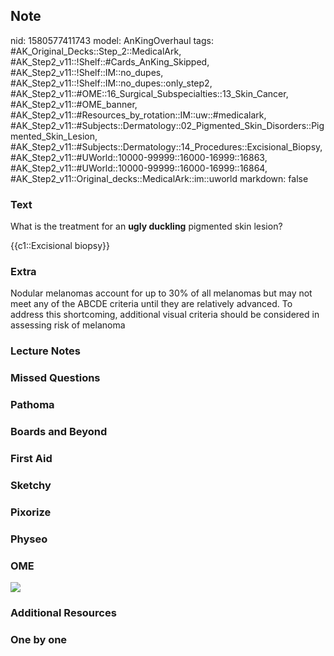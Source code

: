 ## Note
nid: 1580577411743
model: AnKingOverhaul
tags: #AK_Original_Decks::Step_2::MedicalArk, #AK_Step2_v11::!Shelf::#Cards_AnKing_Skipped, #AK_Step2_v11::!Shelf::IM::no_dupes, #AK_Step2_v11::!Shelf::IM::no_dupes::only_step2, #AK_Step2_v11::#OME::16_Surgical_Subspecialties::13_Skin_Cancer, #AK_Step2_v11::#OME_banner, #AK_Step2_v11::#Resources_by_rotation::IM::uw::#medicalark, #AK_Step2_v11::#Subjects::Dermatology::02_Pigmented_Skin_Disorders::Pigmented_Skin_Lesion, #AK_Step2_v11::#Subjects::Dermatology::14_Procedures::Excisional_Biopsy, #AK_Step2_v11::#UWorld::10000-99999::16000-16999::16863, #AK_Step2_v11::#UWorld::10000-99999::16000-16999::16864, #AK_Step2_v11::Original_decks::MedicalArk::im::uworld
markdown: false

### Text
What is the treatment for an <b>ugly duckling</b> pigmented skin
lesion?
<div>
  {{c1::Excisional biopsy}}
</div>

### Extra
Nodular melanomas account for up to 30% of all melanomas but may not meet any of the ABCDE criteria until they are relatively advanced. To address this shortcoming, additional visual criteria should be considered in assessing risk of melanoma

### Lecture Notes


### Missed Questions


### Pathoma


### Boards and Beyond


### First Aid


### Sketchy


### Pixorize


### Physeo


### OME
<div class="ome-widget">
  <a href="https://onlinemeded.org?ref=anki"><img src=
  "_OME_AnkiFlashcards_General_4.png"></a>
</div>

### Additional Resources


### One by one

